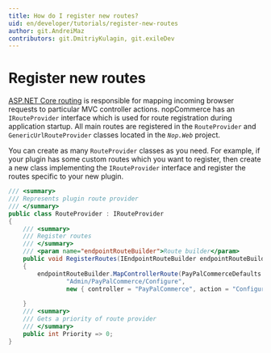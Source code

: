 ```yaml
---
title: How do I register new routes?
uid: en/developer/tutorials/register-new-routes
author: git.AndreiMaz
contributors: git.DmitriyKulagin, git.exileDev
---
```


# Register new routes

[ASP.NET Core routing](https://docs.microsoft.com/aspnet/core/fundamentals/routing) is responsible for mapping incoming browser requests to particular MVC controller actions. nopCommerce has an `IRouteProvider` interface which is used for route registration during application startup. All main routes are registered in the `RouteProvider` and `GenericUrlRouteProvider` classes located in the *`Nop.Web`* project.

You can create as many `RouteProvider` classes as you need. For example, if your plugin has some custom routes which you want to register, then create a new class implementing the `IRouteProvider` interface and register the routes specific to your new plugin.

```csharp
/// <summary>
/// Represents plugin route provider
/// </summary>
public class RouteProvider : IRouteProvider
{
    /// <summary>
    /// Register routes
    /// </summary>
    /// <param name="endpointRouteBuilder">Route builder</param>
    public void RegisterRoutes(IEndpointRouteBuilder endpointRouteBuilder)
    {
        endpointRouteBuilder.MapControllerRoute(PayPalCommerceDefaults.ConfigurationRouteName,
                "Admin/PayPalCommerce/Configure",
                new { controller = "PayPalCommerce", action = "Configure" });
        
    }
    /// <summary>
    /// Gets a priority of route provider
    /// </summary>
    public int Priority => 0;
}
```
